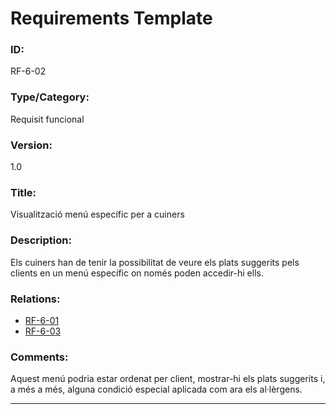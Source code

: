 # Requirements Template
### ID: 
RF-6-02
### Type/Category: 
Requisit funcional 
### Version: 
1.0
### Title:
Visualització menú específic per a cuiners
### Description: 
Els cuiners han de tenir la possibilitat de veure els plats suggerits pels clients en un menú específic on només poden accedir-hi ells.
### Relations: 
* [RF-6-01](./RF-6-01.md)
* [RF-6-03](./RF-6-03.md)

### Comments: 
Aquest menú podria estar ordenat per client, mostrar-hi els plats suggerits i, a més a més, alguna condició especial aplicada com ara els al·lèrgens.

---
